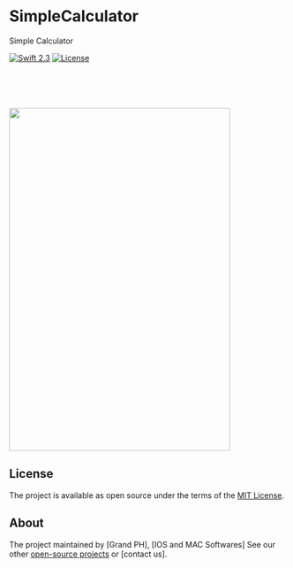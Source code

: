 # SimpleCalculator

Simple Calculator

[![Swift 2.3](https://img.shields.io/badge/Swift-2.3-orange.svg?style=flat)](https://swift.org/)
[![License](https://img.shields.io/cocoapods/l/ParallaxView.svg)](https://github.com/PGSSoft/ParallaxView/LICENSE.md)

<p align="center">



  <br><br>  <br><br>
  <img src="http://appsgeeks.de/calculator.png" height="620" width="400">
 
  </p>
  
  
## License

The project is available as open source under the terms of the [MIT License](http://opensource.org/licenses/MIT).

 
## About

The project maintained by [Grand PH], [IOS and MAC Softwares]
See our other [open-source projects](https://github.com/mkihmouda) or [contact us]. 
